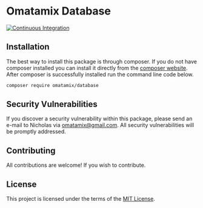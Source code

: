 # Omatamix Database

[![Continuous Integration](https://github.com/omatamix/database/actions/workflows/php.yml/badge.svg)](https://github.com/omatamix/database/actions/workflows/php.yml)

## Installation

The best way to install this package is through composer. If you do not have composer installed you can install it directly from the [composer website](https://getcomposer.org/). After composer is successfully installed run the command line code below.

```sh
composer require omatamix/database
```

## Security Vulnerabilities

If you discover a security vulnerability within this package, please send an e-mail to Nicholas via [omatamix@gmail.com](mailto:omatamix@gmail.com). All security vulnerabilities will be promptly addressed.

## Contributing

All contributions are welcome! If you wish to contribute.

## License

This project is licensed under the terms of the [MIT License](https://opensource.org/licenses/MIT).
